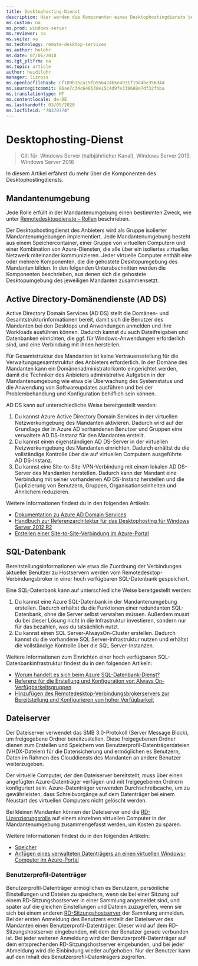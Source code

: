 ```yaml
---
title: Desktophosting-Dienst
description: Hier werden die Komponenten eines Desktophostingdiensts beschrieben.
ms.custom: na
ms.prod: windows-server
ms.reviewer: na
ms.suite: na
ms.technology: remote-desktop-services
ms.author: helohr
ms.date: 07/06/2018
ms.tgt_pltfrm: na
ms.topic: article
author: heidilohr
manager: lizross
ms.openlocfilehash: cf189b15ca15fb556424b5e4931f19d4be356d4d
ms.sourcegitcommit: 06ae7c34c648538e15c4d9fe330668e7df32fbba
ms.translationtype: HT
ms.contentlocale: de-DE
ms.lasthandoff: 03/05/2020
ms.locfileid: "78370774"
---
```

# <a name="desktop-hosting-service"></a>Desktophosting-Dienst

>Gilt für: Windows Server (halbjährlicher Kanal), Windows Server 2019, Windows Server 2016

In diesem Artikel erfährst du mehr über die Komponenten des Desktophostingdiensts.

## <a name="tenant-environment"></a>Mandantenumgebung

Jede Rolle erfüllt in der Mandantenumgebung einen bestimmten Zweck, wie unter [Remotedesktopdienste – Rollen](rds-roles.md) beschrieben.

Der Desktophostingdienst des Anbieters wird als Gruppe isolierter Mandantenumgebungen implementiert. Jede Mandantenumgebung besteht aus einem Speichercontainer, einer Gruppe von virtuellen Computern und einer Kombination von Azure-Diensten, die alle über ein isoliertes virtuelles Netzwerk miteinander kommunizieren. Jeder virtuelle Computer enthält eine oder mehrere Komponenten, die die gehostete Desktopumgebung des Mandanten bilden. In den folgenden Unterabschnitten werden die Komponenten beschrieben, aus denen sich die gehostete Desktopumgebung des jeweiligen Mandanten zusammensetzt.

## <a name="active-directory-domain-services"></a>Active Directory-Domänendienste (AD DS)

Active Directory Domain Services (AD DS) stellt die Domänen- und Gesamtstrukturinformationen bereit, damit sich die Benutzer des Mandanten bei den Desktops und Anwendungen anmelden und ihre Workloads ausführen können. Dadurch kannst du auch Dateifreigaben und Datenbanken einrichten, die ggf. für Windows-Anwendungen erforderlich sind, und eine Verbindung mit ihnen herstellen.

Für Gesamtstruktur des Mandanten ist keine Vertrauensstellung für die Verwaltungsgesamtstruktur des Anbieters erforderlich. In der Domäne des Mandanten kann ein Domänenadministratorkonto eingerichtet werden, damit die Techniker des Anbieters administrative Aufgaben in der Mandantenumgebung wie etwa die Überwachung des Systemstatus und die Anwendung von Softwareupdates ausführen und bei der Problembehandlung und Konfiguration behilflich sein können.

AD DS kann auf unterschiedliche Weise bereitgestellt werden:

1. Du kannst Azure Active Directory Domain Services in der virtuellen Netzwerkumgebung des Mandanten aktivieren. Dadurch wird auf der Grundlage der in Azure AD vorhandenen Benutzer und Gruppen eine verwaltete AD DS-Instanz für den Mandanten erstellt.
2. Du kannst einen eigenständigen AD DS-Server in der virtuellen Netzwerkumgebung des Mandanten einrichten. Dadurch erhältst du die vollständige Kontrolle über die auf virtuellen Computern ausgeführte AD DS-Instanz.
3. Du kannst eine Site-to-Site-VPN-Verbindung mit einem lokalen AD DS-Server des Mandanten herstellen. Dadurch kann der Mandant eine Verbindung mit seiner vorhandenen AD DS-Instanz herstellen und die Duplizierung von Benutzern, Gruppen, Organisationseinheiten und Ähnlichem reduzieren.

Weitere Informationen findest du in den folgenden Artikeln:

* [Dokumentation zu Azure AD Domain Services](https://docs.microsoft.com/azure/active-directory-domain-services/)
* [Handbuch zur Referenzarchitektur für das Desktophosting für Windows Server 2012 R2](https://docs.microsoft.com/azure/vpn-gateway/vpn-gateway-howto-site-to-site-resource-manager-portal)
* [Erstellen einer Site-to-Site-Verbindung im Azure-Portal](https://docs.microsoft.com/azure/vpn-gateway/vpn-gateway-howto-site-to-site-resource-manager-portal)

## <a name="sql-database"></a>SQL-Datenbank

Bereitstellungsinformationen wie etwa die Zuordnung der Verbindungen aktueller Benutzer zu Hostservern werden vom Remotedesktop-Verbindungsbroker in einer hoch verfügbaren SQL-Datenbank gespeichert.

Eine SQL-Datenbank kann auf unterschiedliche Weise bereitgestellt werden:

1. Du kannst eine Azure SQL-Datenbank in der Mandantenumgebung erstellen. Dadurch erhältst du die Funktionen einer redundanten SQL-Datenbank, ohne die Server selbst verwalten müssen. Außerdem musst du bei dieser Lösung nicht in die Infrastruktur investieren, sondern nur für das bezahlen, was du tatsächlich nutzt.
2. Du kannst einen SQL Server-AlwaysOn-Cluster erstellen. Dadurch kannst du die vorhandene SQL Server-Infrastruktur nutzen und erhältst die vollständige Kontrolle über die SQL Server-Instanzen.

Weitere Informationen zum Einrichten einer hoch verfügbaren SQL-Datenbankinfrastruktur findest du in den folgenden Artikeln:

* [Worum handelt es sich beim Azure SQL-Datenbank-Dienst?](https://docs.microsoft.com/azure/sql-database/sql-database-technical-overview)
* [Referenz für die Erstellung und Konfiguration von Always On-Verfügbarkeitsgruppen](https://docs.microsoft.com/sql/database-engine/availability-groups/windows/creation-and-configuration-of-availability-groups-sql-server?view=sql-server-2017)
* [Hinzufügen des Remotedesktop-Verbindungsbrokerservers zur Bereitstellung und Konfigurieren von hoher Verfügbarkeit](rds-connection-broker-cluster.md)

## <a name="file-server"></a>Dateiserver

Der Dateiserver verwendet das SMB 3.0-Protokoll (Server Message Block), um freigegebene Ordner bereitzustellen. Diese freigegebenen Ordner dienen zum Erstellen und Speichern von Benutzerprofil-Datenträgerdateien (VHDX-Dateien) für die Datensicherung und ermöglichen es Benutzern, Daten im Rahmen des Clouddiensts des Mandanten an andere Benutzer weiterzugeben.

Der virtuelle Computer, der den Dateiserver bereitstellt, muss über einen angefügten Azure-Datenträger verfügen und mit freigegebenen Ordnern konfiguriert sein. Azure-Datenträger verwenden Durchschreibcache, um zu gewährleisten, dass Schreibvorgänge auf dem Datenträger bei einem Neustart des virtuellen Computers nicht gelöscht werden.

Bei kleinen Mandanten können der Dateiserver und die [RD-Lizenzierungsrolle](rds-roles.md#remote-desktop-licensing) auf einem einzelnen virtuellen Computer in der Mandantenumgebung zusammengefasst werden, um Kosten zu sparen.

Weitere Informationen findest du in den folgenden Artikeln:

* [Speicher](../../storage/storage.md)
* [Anfügen eines verwalteten Datenträgers an einen virtuellen Windows-Computer im Azure-Portal](https://docs.microsoft.com/azure/virtual-machines/windows/attach-managed-disk-portal?toc=%2Fazure%2Fvirtual-machines%2Fwindows%2Fclassic%2Ftoc.json)

### <a name="user-profile-disks"></a>Benutzerprofil-Datenträger

Benutzerprofil-Datenträger ermöglichen es Benutzern, persönliche Einstellungen und Dateien zu speichern, wenn sie bei einer Sitzung auf einem RD-Sitzungshostserver in einer Sammlung angemeldet sind, und später auf die gleichen Einstellungen und Dateien zuzugreifen, wenn sie sich bei einem anderen [RD-Sitzungshostserver](rds-roles.md#remote-desktop-session-host) der Sammlung anmelden. Bei der ersten Anmeldung des Benutzers erstellt der Dateiserver des Mandanten einen Benutzerprofil-Datenträger. Dieser wird auf dem RD-Sitzungshostserver eingebunden, mit dem der Benutzer gerade verbunden ist. Bei jeder weiteren Anmeldung wird der Benutzerprofil-Datenträger auf dem entsprechenden RD-Sitzungshostserver eingebunden, und bei jeder Abmeldung wird die Einbindung wieder aufgehoben. Nur der Benutzer kann auf den Inhalt des Benutzerprofil-Datenträgers zugreifen.